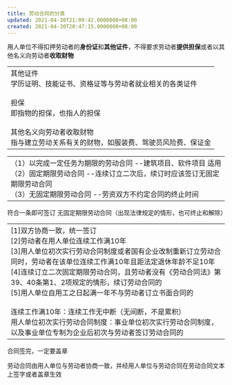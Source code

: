 ```yaml
---
title: 劳动合同的分类
updated: 2021-04-30T21:09:42.0000000+08:00
created: 2021-04-30T20:47:15.0000000+08:00
---
```


用人单位不得扣押劳动者的**身份证**和**其他证件**，不得要求劳动者**提供担保**或者以其他名义向劳动者**收取财物**
<table><colgroup><col style="width: 100%" /></colgroup><tbody><tr class="odd"><td>其他证件<br />
学历证明、技能证书、资格证等与劳动者就业相关的各类证件<br />
<br />
担保<br />
即指物的担保，也指人的担保<br />
<br />
其他名义向劳动者收取财物<br />
指与建立劳动关系有关的财物，如服装费、驾驶员风险费、保证金</td></tr></tbody></table>
<table><colgroup><col style="width: 100%" /></colgroup><tbody><tr class="odd"><td>（1）以完成一定任务为期限的劳动合同 --建筑项目、软件项目 适用<br />
（2）固定期限劳动合同 --连续订立二次后，续订时应该签订无固定期限劳动合同<br />
（3）无固定期限劳动合同 --劳资双方不约定合同的终止时间</td></tr></tbody></table>

符合一条即可签订 无固定期限劳动合同（出现法律规定的情形，也可终止和解除）
<table><colgroup><col style="width: 100%" /></colgroup><tbody><tr class="odd"><td>[1]双方协商一致，统一签订<br />
[2]劳动者在用人单位连续工作满10年<br />
[3]用人单位初次实行劳动合同制度或者国有企业改制重新订立劳动合同时，劳动者在该单位连续工作满10年且距法定退休年龄不足10年<br />
[4]连续订立二次固定期限劳动合同，且劳动者没有《劳动合同法》第39、40条第1、2项规定的情形，续订劳动合同的<br />
[5]用人单位自用工之日起满一年不与劳动者订立书面合同的<br />
<br />
连续工作满10年：连续工作无中断（无间断，不是累积）<br />
用人单位初次实行劳动合同制度：事业单位初次实行劳动合同制度，以及事业单位专制为企业后初次与劳动者签订劳动合同的</td></tr></tbody></table>

合同签完，一定要盖章

劳动合同由用人单位与劳动者协商一致，并经用人单位与劳动合同在劳动合同文本上签字或者盖章生效

